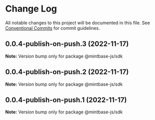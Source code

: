 # Change Log

All notable changes to this project will be documented in this file.
See [Conventional Commits](https://conventionalcommits.org) for commit guidelines.

## 0.0.4-publish-on-push.3 (2022-11-17)

**Note:** Version bump only for package @mintbase-js/sdk





## 0.0.4-publish-on-push.2 (2022-11-17)

**Note:** Version bump only for package @mintbase-js/sdk





## 0.0.4-publish-on-push.1 (2022-11-17)

**Note:** Version bump only for package @mintbase-js/sdk
